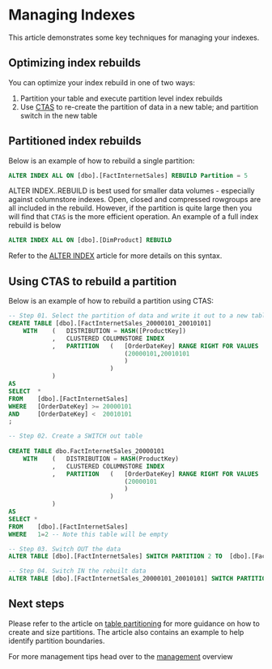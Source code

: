 <properties
   pageTitle="Managing indexes | Microsoft Azure"
   description="Guidance to help users manage their indexes"
   services="sql-data-warehouse"
   documentationCenter="NA"
   authors="jrowlandjones"
   manager="barbkess"
   editor=""/>

<tags
   ms.service="sql-data-warehouse"
   ms.devlang="NA"
   ms.topic="article"
   ms.tgt_pltfrm="NA"
   ms.workload="data-services"
   ms.date="03/23/2016"
   ms.author="jrj;barbkess;sonyama"/>

# Managing Indexes
This article demonstrates some key techniques for managing your indexes.

## Optimizing index rebuilds
You can optimize your index rebuild in one of two ways:

1. Partition your table and execute partition level index rebuilds
2. Use [CTAS][] to re-create the partition of data in a new table; and partition switch in the new table

## Partitioned index rebuilds

Below is an example of how to rebuild a single partition:

```sql
ALTER INDEX ALL ON [dbo].[FactInternetSales] REBUILD Partition = 5
```

ALTER INDEX..REBUILD is best used for smaller data volumes - especially against columnstore indexes. Open, closed and compressed rowgroups are all included in the rebuild. However, if the partition is quite large then you will find that `CTAS` is the more efficient operation. An example of a full index rebuild is below

```sql
ALTER INDEX ALL ON [dbo].[DimProduct] REBUILD
```

Refer to the [ALTER INDEX][] article for more details on this syntax.

## Using CTAS to rebuild a partition

Below is an example of how to rebuild a partition using CTAS:

```sql
-- Step 01. Select the partition of data and write it out to a new table using CTAS
CREATE TABLE [dbo].[FactInternetSales_20000101_20010101]
    WITH    (   DISTRIBUTION = HASH([ProductKey])
            ,   CLUSTERED COLUMNSTORE INDEX
            ,   PARTITION   (   [OrderDateKey] RANGE RIGHT FOR VALUES
                                (20000101,20010101
                                )
                            )
            )
AS
SELECT  *
FROM    [dbo].[FactInternetSales]
WHERE   [OrderDateKey] >= 20000101
AND     [OrderDateKey] <  20010101
;

-- Step 02. Create a SWITCH out table
 
CREATE TABLE dbo.FactInternetSales_20000101
    WITH    (   DISTRIBUTION = HASH(ProductKey)
            ,   CLUSTERED COLUMNSTORE INDEX
            ,   PARTITION   (   [OrderDateKey] RANGE RIGHT FOR VALUES
                                (20000101
                                )
                            )
            )
AS
SELECT *
FROM    [dbo].[FactInternetSales]
WHERE   1=2 -- Note this table will be empty

-- Step 03. Switch OUT the data 
ALTER TABLE [dbo].[FactInternetSales] SWITCH PARTITION 2 TO  [dbo].[FactInternetSales_20000101] PARTITION 2;

-- Step 04. Switch IN the rebuilt data
ALTER TABLE [dbo].[FactInternetSales_20000101_20010101] SWITCH PARTITION 2 TO  [dbo].[FactInternetSales] PARTITION 2;
```

## Next steps
Please refer to the article on [table partitioning][] for more guidance on how to create and size partitions. The article also contains an example to help identify partition boundaries.

For more management tips head over to the [management][] overview

<!--Image references-->

<!--Article references-->
[CTAS]: sql-data-warehouse-develop-ctas.md
[Table partitioning]: sql-data-warehouse-develop-table-partitions.md
[Management]: sql-data-warehouse-manage-monitor.md

<!--MSDN references-->
[ALTER INDEX]:https://msdn.microsoft.com/en-us/library/ms188388.aspx

<!--Other Web references-->